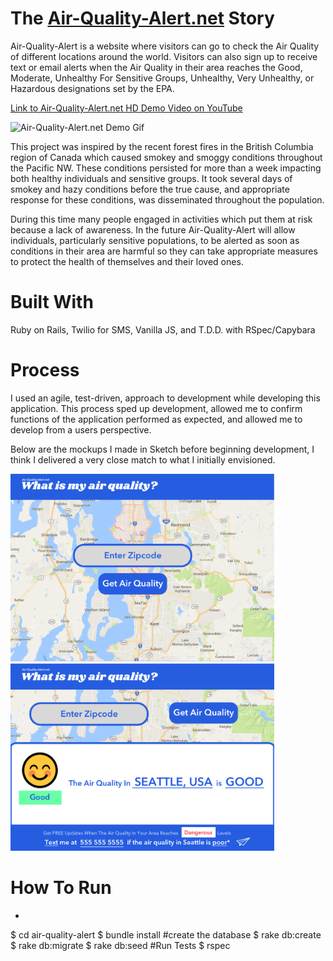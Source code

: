 # The [Air-Quality-Alert.net](https://air-quality-alert.herokuapp.com "Air-Quality-Alert.net Homepage") Story
Air-Quality-Alert is a website where visitors can go to check the Air Quality of different locations around the world.  Visitors can also sign up to receive text or email alerts when the Air Quality in their area reaches the Good, Moderate, Unhealthy For Sensitive Groups, Unhealthy, Very Unhealthy, or Hazardous designations set by the EPA.

[Link to Air-Quality-Alert.net HD Demo Video on YouTube](https://www.youtube.com/watch?v=Zn7YMt9Xea0 "Air-Quality-Alert.net HD Demo Video")

![Air-Quality-Alert.net Demo Gif](https://github.com/jbkimble/photo_repo/blob/master/air-quality-alert_demo.gif "Air-Quality-Alert.net Demo Gif")

This project was inspired by the recent forest fires in the British Columbia region of Canada which caused smokey and smoggy conditions throughout the Pacific NW.  These conditions persisted for more than a week impacting both healthy individuals and sensitive groups.  It took several days of smokey and hazy conditions before the true cause, and appropriate response for these conditions, was disseminated throughout the population.  

During this time many people engaged in activities which put them at risk because a lack of awareness.  In the future Air-Quality-Alert will allow individuals, particularly sensitive populations, to be alerted as soon as conditions in their area are harmful so they can take appropriate measures to protect the health of themselves and their loved ones.

# Built With
Ruby on Rails, Twilio for SMS, Vanilla JS, and T.D.D. with RSpec/Capybara

# Process
I used an agile, test-driven, approach to development while developing this application.  This process sped up development, allowed me to confirm functions of the application performed as expected, and allowed me to develop from a users perspective.

Below are the mockups I made in Sketch before beginning development, I think I delivered a very close match to what I initially envisioned.

<img src="https://raw.githubusercontent.com/jbkimble/photo_repo/master/air-quality-alert/AQA_homepage.png" height="300" />

<img src="https://raw.githubusercontent.com/jbkimble/photo_repo/master/air-quality-alert/AQA_results_page.png" height="300" />

# How To Run
* ``` $ git clone https://github.com/jbkimble/air-quality-alert.git
$ cd air-quality-alert
$ bundle install
  #create the database
$ rake db:create
$ rake db:migrate
$ rake db:seed
  #Run Tests
$ rspec
```
